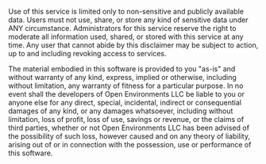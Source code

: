 Use of this service is limited only to non-sensitive and publicly available data. Users must not use, share, or store any kind of sensitive data under ANY circumstance. Administrators for this service reserve the right to moderate all information used, shared, or stored with this service at any time. Any user that cannot abide by this disclaimer may be subject to action, up to and including revoking access to services.

The material embodied in this software is provided to you "as-is" and without warranty of any kind, express, implied or otherwise, including without limitation, any warranty of fitness for a particular purpose. In no event shall the developers of Open Environments LLC be liable to you or anyone else for any direct, special, incidental, indirect or consequential damages of any kind, or any damages whatsoever, including without limitation, loss of profit, loss of use, savings or revenue, or the claims of third parties, whether or not Open Environments LLC has been advised of the possibility of such loss, however caused and on any theory of liability, arising out of or in connection with the possession, use or performance of this software.
